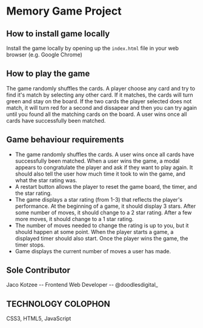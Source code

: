 # Memory Game Project

## How to install game locally

Install the game locally by opening up the `index.html` file in your web browser (e.g. Google Chrome)

## How to play the game

The game randomly shuffles the cards. A player choose any card and try to find it's match by selecting any other card. If it matches, the cards will turn green and stay on the board. If the two cards the player selected does not match, it will turn red for a second and dissapear and then you can try again until you found all the matching cards on the board. A user wins once all cards have successfully been matched.

## Game behaviour requirements

* The game randomly shuffles the cards. A user wins once all cards have successfully been matched. When a user wins the game, a modal appears to congratulate the player and ask if they want to play again. It should also tell the user how much time it took to win the game, and what the star rating was.
* A restart button allows the player to reset the game board, the timer, and the star rating.
* The game displays a star rating (from 1-3) that reflects the player's performance. At the beginning of a game, it should display 3 stars. After some number of moves, it should change to a 2 star rating. After a few more moves, it should change to a 1 star rating.
* The number of moves needed to change the rating is up to you, but it should happen at some point. When the player starts a game, a displayed timer should also start. Once the player wins the game, the timer stops.
* Game displays the current number of moves a user has made.

## Sole Contributor

  Jaco Kotzee -- Frontend Web Developer -- @doodlesdigital_

## TECHNOLOGY COLOPHON

  CSS3, HTML5, JavaScript
